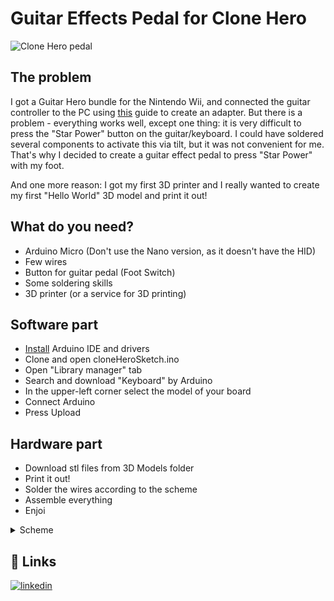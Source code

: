 # Guitar Effects Pedal for Clone Hero

![Clone Hero pedal](https://i.imgur.com/96qNdJO.jpeg)

## The problem 

I got a Guitar Hero bundle for the Nintendo Wii, and connected the guitar controller to the PC using [this](https://santroller.tangentmc.net/wiring_guides/wii.html) guide to create an adapter. But there is a problem - everything works well, except one thing: it is very difficult to press the "Star Power" button on the guitar/keyboard. I could have soldered several components to activate this via tilt, but it was not convenient for me. That's why I decided to create a guitar effect pedal to press "Star Power" with my foot.

And one more reason: I got my first 3D printer and I really wanted to create my first "Hello World" 3D model and print it out!

## What do you need?

- Arduino Micro (Don't use the Nano version, as it doesn't have the HID)
- Few wires
- Button for guitar pedal (Foot Switch)
- Some soldering skills
- 3D printer (or a service for 3D printing)

## Software part

- [Install](https://docs.arduino.cc/learn/starting-guide/getting-started-arduino/) Arduino IDE and drivers 
- Clone and open cloneHeroSketch.ino
- Open "Library manager" tab
- Search and download "Keyboard" by Arduino
- In the upper-left corner select the model of your board
- Connect Arduino
- Press Upload

## Hardware part

- Download stl files from 3D Models folder
- Print it out!
- Solder the wires according to the scheme
- Assemble everything
- Enjoi

<details>

<summary>Scheme</summary>

TODO: add scheme

</details>

## 🔗 Links
[![linkedin](https://img.shields.io/badge/linkedin-0A66C2?style=for-the-badge&logo=linkedin&logoColor=white)](https://www.linkedin.com/in/evgeniy-fomin-a112bb129/)




